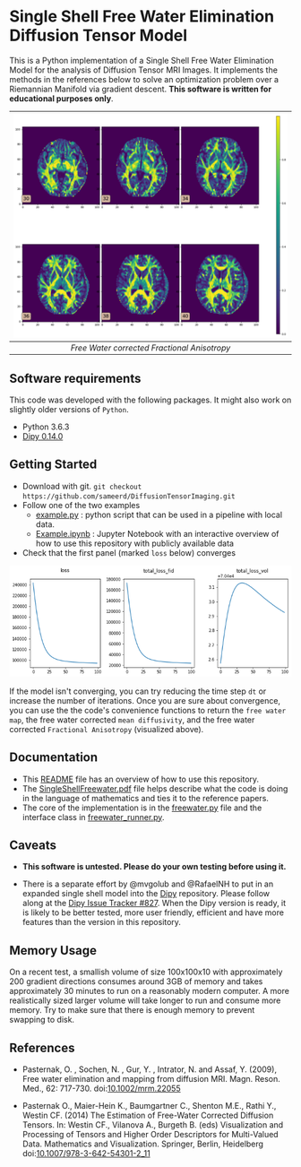 # Single Shell Free Water Elimination Diffusion Tensor Model 

This is a Python implementation of a Single Shell Free Water Elimination Model
for the analysis of Diffusion Tensor MRI Images. It implements the methods in
the references below to solve an optimization problem over a Riemannian
Manifold via gradient descent. **This software is written for educational
purposes only**.


| ![Free water corrected FA](./fw_fa.png) |
|:---:| 
| *Free Water corrected Fractional Anisotropy* |

## Software requirements

This code was developed with the following packages. It might also work on
slightly older versions of `Python`.

* Python 3.6.3
* [Dipy 0.14.0](http://nipy.org/dipy/index.html)

## Getting Started

* Download with git. `git checkout https://github.com/sameerd/DiffusionTensorImaging.git`
* Follow one of the two examples
  * [example.py](example.py) : python script that can be used in a pipeline with local data.
  * [Example.ipynb](notebooks/Example.ipynb) : Jupyter Notebook with an interactive overview of how to use this repository with publicly available data
* Check that the first panel (marked `loss` below) converges

![Loss function](./loss_function.png)

If the model isn't converging, you can try reducing the time step `dt` or
increase the number of iterations. Once you are sure about convergence, you can
use the the code's convenience functions to return the `free water map`, the
free water corrected `mean diffusivity`, and the free water corrected
`Fractional Anisotropy` (visualized above).  

## Documentation

* This [README](README.md) file has an overview of how to use this repository. 
* The [SingleShellFreewater.pdf](./doc/SingleShellFreeWater.pdf) file helps describe what the code is doing in the language of mathematics and ties it to the reference papers.
* The core of the implementation is in the [freewater.py](./pymods/freewater.py) file and the interface class in [freewater\_runner.py](./pymods/freewater_runner.py).

## Caveats
* **This software is untested. Please do your own testing before using it.**

* There is a separate effort by @mvgolub and @RafaelNH to put in an expanded
single shell model into the [Dipy](http://nipy.org/dipy/index.html)
repository. Please follow along at the [Dipy Issue Tracker
#827](https://github.com/nipy/dipy/issues/827). When the Dipy version is ready,
it is likely to be better tested, more user friendly, efficient and have more
features than the version in this repository.

## Memory Usage

On a recent test, a smallish volume of size 100x100x10 with approximately 200
gradient directions consumes around 3GB of memory and takes approximately 30
minutes to run on a reasonably modern computer. A more realistically sized
larger volume will take longer to run and consume more memory. Try to make sure
that there is enough memory to prevent swapping to disk. 


## References

* Pasternak, O. , Sochen, N. , Gur, Y. , Intrator, N. and Assaf, Y. (2009), Free water elimination and mapping from diffusion MRI. Magn. Reson. Med., 62: 717-730. doi:[10.1002/mrm.22055](https://doi.org/10.1002/mrm.22055)

* Pasternak O., Maier-Hein K., Baumgartner C., Shenton M.E., Rathi Y., Westin CF. (2014) The Estimation of Free-Water Corrected Diffusion Tensors. In: Westin CF., Vilanova A., Burgeth B. (eds) Visualization and Processing of Tensors and Higher Order Descriptors for Multi-Valued Data. Mathematics and Visualization. Springer, Berlin, Heidelberg doi:[10.1007/978-3-642-54301-2\_11](https://doi.org/10.1007/978-3-642-54301-2_11)


